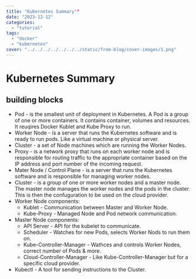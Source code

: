 ```yaml
---
title: "Kubernetes Summary"" 
date: "2023-12-12"
categories:
  - "tutorial"
tags: 
  - "docker"
  - "kubernetes"
cover: "../../../../../../../static/from-blog/cover-images/1.png"
---
```


# Kubernetes Summary

## building blocks

- Pod - is the smallest unit of deployment in Kubernetes. A Pod is a group of one or more containers. It contains container, volumes and resources. It reuqires Docker Kublet and Kube Proxy to run.
- Worker Node - is a server that runs the Kubernetes software and is ready to run pods. Like a virtual machine or physical server.
- Cluster - a set of Node machines which are running the Worker Nodes.
- Proxy - is a network proxy that runs on each worker node and is responsible for routing traffic to the appropriate container based on the IP address and port number of the incoming request.
- Mater Node / Control Plane - is a server that runs the Kubernetes software and is responsible for managing worker nodes.
- Cluster - is a group of one or more worker nodes and a master node. The master node manages the worker nodes and the pods in the cluster. This is then the confuguration to be used on the cloud provider.
- Worker Node components:
  - Kublet - Communication between Master and Worker Node.
  - Kube-Proxy - Managed Node and Pod network communication.
- Master Node components:
    - API Server - API for the kubelet to communicate.
    - Scheduler - Watches for new Pods, selects Worker Nods to run them on.
    - Kube-Controller-Manager - Wathces and controls Worker Nodes, correct number of Pods & more.
    - Cloud-Controller-Manager - Like Kube-Controller-Manager but for a specific cloud provider.
- Kubectl - A tool for sending instructions to the Cluster.